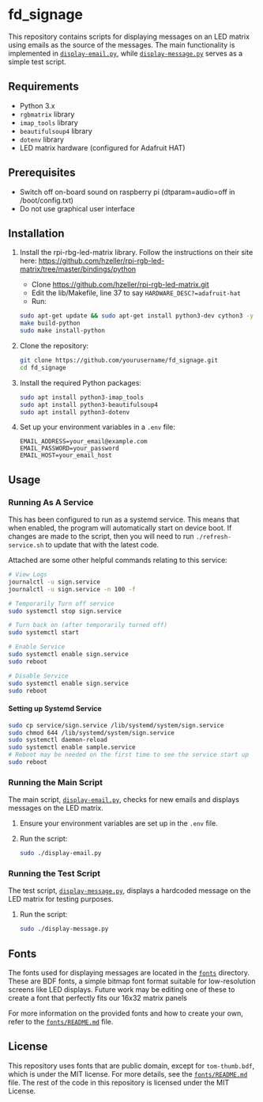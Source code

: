 # fd_signage

This repository contains scripts for displaying messages on an LED matrix using emails as the source of the messages. The main functionality is implemented in [`display-email.py`](display-email.py), while [`display-message.py`](display-message.py) serves as a simple test script.

## Requirements

- Python 3.x
- `rgbmatrix` library
- `imap_tools` library
- `beautifulsoup4` library
- `dotenv` library
- LED matrix hardware (configured for Adafruit HAT)

## Prerequisites

- Switch off on-board sound on raspberry pi (dtparam=audio=off in /boot/config.txt)
- Do not use graphical user interface

## Installation

1. Install the rpi-rbg-led-matrix library.
    Follow the instructions on their site here: https://github.com/hzeller/rpi-rgb-led-matrix/tree/master/bindings/python
    - Clone https://github.com/hzeller/rpi-rgb-led-matrix.git
    - Edit the lib/Makefile, line 37 to say `HARDWARE_DESC?=adafruit-hat`
    - Run:
    ```sh
    sudo apt-get update && sudo apt-get install python3-dev cython3 -y
    make build-python 
    sudo make install-python 
    ```

2. Clone the repository:
    ```sh
    git clone https://github.com/yourusername/fd_signage.git
    cd fd_signage
    ```

3. Install the required Python packages:
    ```sh
    sudo apt install python3-imap_tools
    sudo apt install python3-beautifulsoup4
    sudo apt install python3-dotenv
    ```

4. Set up your environment variables in a `.env` file:
    ```env
    EMAIL_ADDRESS=your_email@example.com
    EMAIL_PASSWORD=your_password
    EMAIL_HOST=your_email_host
    ```

## Usage

### Running As A Service

This has been configured to run as a systemd service. This means that when enabled, the program will automatically start on device boot. If changes are made to the script, then you will need to run `./refresh-service.sh` to update that with the latest code.

Attached are some other helpful commands relating to this service:

```sh
# View Logs
journalctl -u sign.service
journalctl -u sign.service -n 100 -f

# Temporarily Turn off service
sudo systemctl stop sign.service

# Turn back on (after temporarily turned off)
sudo systemctl start

# Enable Service
sudo systemctl enable sign.service
sudo reboot

# Disable Service
sudo systemctl enable sign.service
sudo reboot
```

#### Setting up Systemd Service

```sh
sudo cp service/sign.service /lib/systemd/system/sign.service
sudo chmod 644 /lib/systemd/system/sign.service
sudo systemctl daemon-reload
sudo systemctl enable sample.service
# Reboot may be needed on the first time to see the service start up
sudo reboot
```

### Running the Main Script

The main script, [`display-email.py`](display-email.py), checks for new emails and displays messages on the LED matrix.

1. Ensure your environment variables are set up in the `.env` file.
2. Run the script:

    ```sh
    sudo ./display-email.py
    ```

### Running the Test Script

The test script, [`display-message.py`](display-message.py), displays a hardcoded message on the LED matrix for testing purposes.

1. Run the script:

    ```sh
    sudo ./display-message.py
    ```

## Fonts

The fonts used for displaying messages are located in the [`fonts`](fonts) directory. These are BDF fonts, a simple bitmap font format suitable for low-resolution screens like LED displays. Future work may be editing one of these to create a font that perfectly fits our 16x32 matrix panels

For more information on the provided fonts and how to create your own, refer to the [`fonts/README.md`](fonts/README.md) file.

## License

This repository uses fonts that are public domain, except for `tom-thumb.bdf`, which is under the MIT license. For more details, see the [`fonts/README.md`](fonts/README.md) file. The rest of the code in this repository is licensed under the MIT License.
